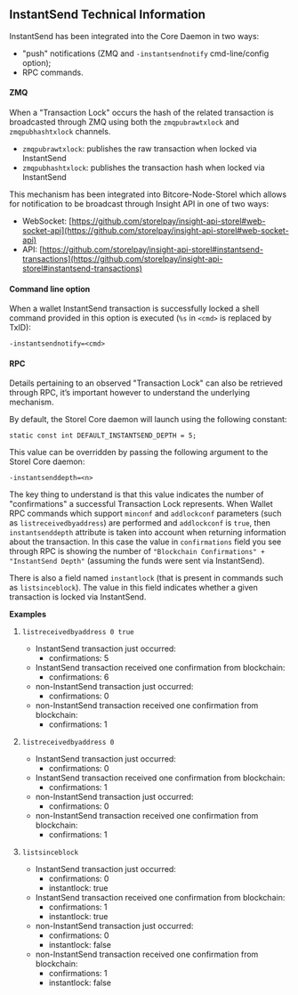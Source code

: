## InstantSend Technical Information

InstantSend has been integrated into the Core Daemon in two ways:
* "push" notifications (ZMQ and `-instantsendnotify` cmd-line/config option);
* RPC commands.

#### ZMQ

When a "Transaction Lock" occurs the hash of the related transaction is broadcasted through ZMQ using both the `zmqpubrawtxlock` and `zmqpubhashtxlock` channels.

* `zmqpubrawtxlock`: publishes the raw transaction when locked via InstantSend
* `zmqpubhashtxlock`: publishes the transaction hash when locked via InstantSend

This mechanism has been integrated into Bitcore-Node-Storel which allows for notification to be broadcast through Insight API in one of two ways:
* WebSocket: [https://github.com/storelpay/insight-api-storel#web-socket-api](https://github.com/storelpay/insight-api-storel#web-socket-api)
* API: [https://github.com/storelpay/insight-api-storel#instantsend-transactions](https://github.com/storelpay/insight-api-storel#instantsend-transactions)

#### Command line option

When a wallet InstantSend transaction is successfully locked a shell command provided in this option is executed (`%s` in `<cmd>` is replaced by TxID):

```
-instantsendnotify=<cmd>
```

#### RPC

Details pertaining to an observed "Transaction Lock" can also be retrieved through RPC, it’s important however to understand the underlying mechanism.

By default, the Storel Core daemon will launch using the following constant:

```
static const int DEFAULT_INSTANTSEND_DEPTH = 5;
```

This value can be overridden by passing the following argument to the Storel Core daemon:

```
-instantsenddepth=<n>
```

The key thing to understand is that this value indicates the number of "confirmations" a successful Transaction Lock represents. When Wallet RPC commands which support `minconf` and `addlockconf` parameters (such as `listreceivedbyaddress`) are performed and `addlockconf` is `true`, then `instantsenddepth` attribute is taken into account when returning information about the transaction. In this case the value in `confirmations` field you see through RPC is showing the number of `"Blockchain Confirmations" + "InstantSend Depth"` (assuming the funds were sent via InstantSend).

There is also a field named `instantlock` (that is present in commands such as `listsinceblock`). The value in this field indicates whether a given transaction is locked via InstantSend.

**Examples**

1. `listreceivedbyaddress 0 true`
   * InstantSend transaction just occurred:
        * confirmations: 5
   * InstantSend transaction received one confirmation from blockchain:
        * confirmations: 6
   * non-InstantSend transaction just occurred:
        * confirmations: 0
   * non-InstantSend transaction received one confirmation from blockchain:
        * confirmations: 1

2. `listreceivedbyaddress 0`
   * InstantSend transaction just occurred:
        * confirmations: 0
   * InstantSend transaction received one confirmation from blockchain:
        * confirmations: 1
   * non-InstantSend transaction just occurred:
        * confirmations: 0
   * non-InstantSend transaction received one confirmation from blockchain:
        * confirmations: 1

3. `listsinceblock`
    * InstantSend transaction just occurred:
        * confirmations: 0
        * instantlock: true
    * InstantSend transaction received one confirmation from blockchain:
        * confirmations: 1
        * instantlock: true
    * non-InstantSend transaction just occurred:
        * confirmations: 0
        * instantlock: false
    * non-InstantSend transaction received one confirmation from blockchain:
        * confirmations: 1
        * instantlock: false
